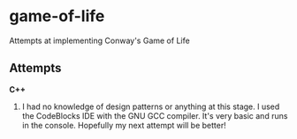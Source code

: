 # game-of-life
Attempts at implementing Conway's Game of Life

## Attempts
**C++**

1. I had no knowledge of design patterns or anything at this stage. I used the CodeBlocks IDE with the GNU GCC compiler. It's very basic and runs in the console. Hopefully my next attempt will be better!
